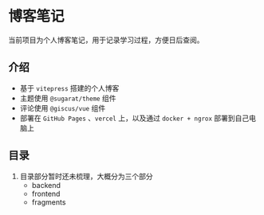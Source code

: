 # 博客笔记
当前项目为个人博客笔记，用于记录学习过程，方便日后查阅。

## 介绍
- 基于 `vitepress` 搭建的个人博客
- 主题使用 `@sugarat/theme` 组件
- 评论使用 `@giscus/vue` 组件
- 部署在 `GitHub Pages` 、`vercel` 上，以及通过 `docker + ngrox` 部署到自己电脑上

## 目录
1. 目录部分暂时还未梳理，大概分为三个部分
    - backend
    - frontend
    - fragments